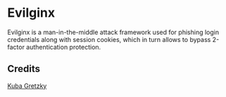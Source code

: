 # Evilginx

Evilginx is a man-in-the-middle attack framework used for phishing login credentials along with session cookies, which in turn allows to bypass 2-factor authentication protection.

## Credits

[Kuba Gretzky](https://github.com/kgretzky)